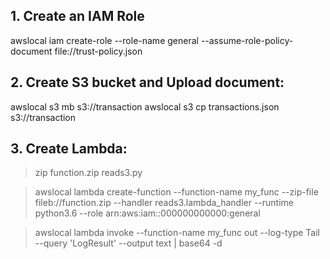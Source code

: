 ## 1. Create an IAM Role
awslocal iam create-role --role-name general --assume-role-policy-document file://trust-policy.json

## 2. Create S3 bucket and Upload document:
awslocal s3 mb s3://transaction
awslocal s3 cp transactions.json s3://transaction

## 3. Create Lambda:
> zip function.zip reads3.py  

> awslocal lambda create-function --function-name my_func --zip-file fileb://function.zip --handler reads3.lambda_handler --runtime python3.6 --role arn:aws:iam::000000000000:general  

> awslocal lambda invoke --function-name my_func out --log-type Tail --query 'LogResult' --output text |  base64 -d  
